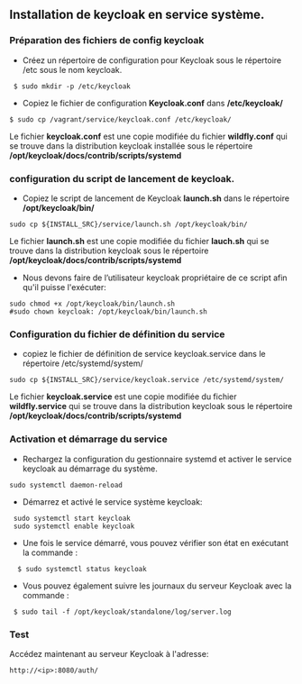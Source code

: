 ## Installation de keycloak en service système.

### Préparation des fichiers de config keycloak
 -	Créez un répertoire de configuration pour Keycloak sous le répertoire /etc sous le nom keycloak.
 ```
  $ sudo mkdir -p /etc/keycloak
```
- 	Copiez le fichier de configuration **Keycloak.conf** dans **/etc/keycloak/**
```
$ sudo cp /vagrant/service/keycloak.conf /etc/keycloak/
```

Le fichier **keycloak.conf** est une copie modifiée du fichier **wildfly.conf** qui se trouve dans la 
distribution keycloak installée sous le répertoire **/opt/keycloak/docs/contrib/scripts/systemd**


### configuration du script de lancement de keycloak.
- Copiez le script de lancement de Keycloak **launch.sh** dans le répertoire **/opt/keycloak/bin/**

```
sudo cp ${INSTALL_SRC}/service/launch.sh /opt/keycloak/bin/
```

Le fichier **launch.sh** est une copie modifiée du fichier **lauch.sh** qui se trouve dans la distribution keycloak 
sous le répertoire **/opt/keycloak/docs/contrib/scripts/systemd**

-	Nous devons faire de l’utilisateur keycloak propriétaire de ce script afin qu'il puisse l'exécuter:
```
sudo chmod +x /opt/keycloak/bin/launch.sh
#sudo chown keycloak: /opt/keycloak/bin/launch.sh
```

### Configuration du fichier de définition du service
-	copiez le fichier de définition de service keycloak.service dans le répertoire /etc/systemd/system/ 
```
sudo cp ${INSTALL_SRC}/service/keycloak.service /etc/systemd/system/
```

Le fichier **keycloak.service** est une copie modifiée du fichier **wildfly.service** qui se trouve dans la distribution 
keycloak sous le répertoire **/opt/keycloak/docs/contrib/scripts/systemd**

### Activation et démarrage du service
- Rechargez la configuration du gestionnaire systemd et activer le service keycloak au démarrage du système.

```
sudo systemctl daemon-reload
```
- Démarrez et activé le service système keycloak:

```
 sudo systemctl start keycloak
 sudo systemctl enable keycloak
```

- Une fois le service démarré, vous pouvez vérifier son état en exécutant la commande :

```
  $ sudo systemctl status keycloak
```

-	Vous pouvez également suivre les journaux du serveur Keycloak avec la commande :
```
 $ sudo tail -f /opt/keycloak/standalone/log/server.log
```

### Test 
Accédez maintenant au serveur Keycloak à l'adresse:
```
http://<ip>:8080/auth/
```

